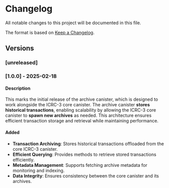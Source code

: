 # Changelog
All notable changes to this project will be documented in this file.

The format is based on [Keep a Changelog](https://keepachangelog.com/en/1.0.0/).

## Versions

### [unreleased]

### [1.0.0] - 2025-02-18

#### Description
This marks the initial release of the archive canister, which is designed to work alongside the ICRC-3 core canister.
The archive canister **stores historical transactions**, enabling scalability by allowing the ICRC-3 core canister to **spawn new archives** as needed.
This architecture ensures efficient transaction storage and retrieval while maintaining performance.

#### Added
- **Transaction Archiving**: Stores historical transactions offloaded from the core ICRC-3 canister.
- **Efficient Querying**: Provides methods to retrieve stored transactions efficiently.
- **Metadata Management**: Supports fetching archive metadata for monitoring and indexing.
- **Data Integrity**: Ensures consistency between the core canister and its archives.